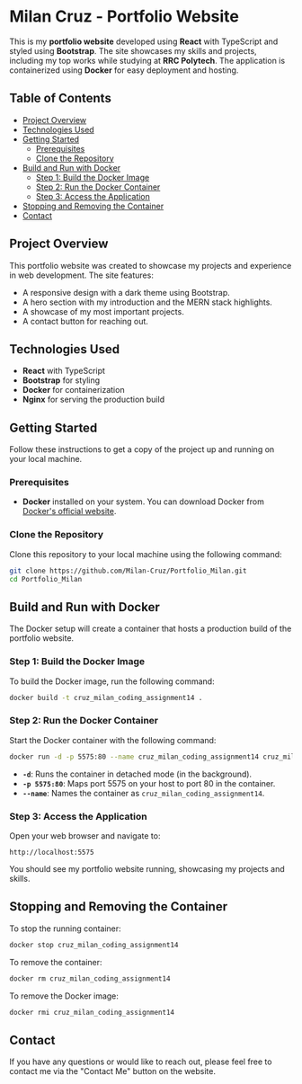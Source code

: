 # Milan Cruz - Portfolio Website

This is my **portfolio website** developed using **React** with TypeScript and styled using **Bootstrap**. The site showcases my skills and projects, including my top works while studying at **RRC Polytech**. The application is containerized using **Docker** for easy deployment and hosting.

## Table of Contents

- [Project Overview](#project-overview)
- [Technologies Used](#technologies-used)
- [Getting Started](#getting-started)
  - [Prerequisites](#prerequisites)
  - [Clone the Repository](#clone-the-repository)
- [Build and Run with Docker](#build-and-run-with-docker)
  - [Step 1: Build the Docker Image](#step-1-build-the-docker-image)
  - [Step 2: Run the Docker Container](#step-2-run-the-docker-container)
  - [Step 3: Access the Application](#step-3-access-the-application)
- [Stopping and Removing the Container](#stopping-and-removing-the-container)
- [Contact](#contact)

## Project Overview

This portfolio website was created to showcase my projects and experience in web development. The site features:

- A responsive design with a dark theme using Bootstrap.
- A hero section with my introduction and the MERN stack highlights.
- A showcase of my most important projects.
- A contact button for reaching out.

## Technologies Used

- **React** with TypeScript
- **Bootstrap** for styling
- **Docker** for containerization
- **Nginx** for serving the production build

## Getting Started

Follow these instructions to get a copy of the project up and running on your local machine.

### Prerequisites

- **Docker** installed on your system. You can download Docker from [Docker's official website](https://www.docker.com/get-started).

### Clone the Repository

Clone this repository to your local machine using the following command:

```bash
git clone https://github.com/Milan-Cruz/Portfolio_Milan.git
cd Portfolio_Milan
```

## Build and Run with Docker

The Docker setup will create a container that hosts a production build of the portfolio website.

### Step 1: Build the Docker Image

To build the Docker image, run the following command:

```bash
docker build -t cruz_milan_coding_assignment14 .
```

### Step 2: Run the Docker Container

Start the Docker container with the following command:

```bash
docker run -d -p 5575:80 --name cruz_milan_coding_assignment14 cruz_milan_coding_assignment14
```

- **`-d`**: Runs the container in detached mode (in the background).
- **`-p 5575:80`**: Maps port 5575 on your host to port 80 in the container.
- **`--name`**: Names the container as `cruz_milan_coding_assignment14`.

### Step 3: Access the Application

Open your web browser and navigate to:

```
http://localhost:5575
```

You should see my portfolio website running, showcasing my projects and skills.

## Stopping and Removing the Container

To stop the running container:

```bash
docker stop cruz_milan_coding_assignment14
```

To remove the container:

```bash
docker rm cruz_milan_coding_assignment14
```

To remove the Docker image:

```bash
docker rmi cruz_milan_coding_assignment14
```

## Contact

If you have any questions or would like to reach out, please feel free to contact me via the "Contact Me" button on the website.
